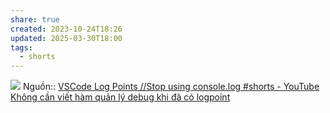 ```yaml
---
share: true
created: 2023-10-24T18:26
updated: 2025-03-30T18:00
tags:
  - shorts
---
```

![](https://code.visualstudio.com/assets/docs/editor/debugging/log-points.gif) 
Nguồn:: [VSCode Log Points //Stop using console.log #shorts - YouTube](https://youtube.com/shorts/7g7ftm2v71Y?feature=share)
[Không cần viết hàm quản lý debug khi đã có logpoint](./Kh%C3%B4ng%20c%E1%BA%A7n%20vi%E1%BA%BFt%20h%C3%A0m%20qu%E1%BA%A3n%20l%C3%BD%20debug%20khi%20%C4%91%C3%A3%20c%C3%B3%20logpoint.md)
